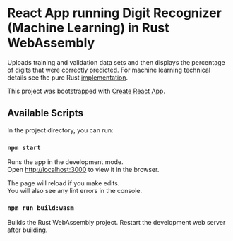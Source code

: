 # React App running Digit Recognizer (Machine Learning) in Rust WebAssembly

Uploads training and validation data sets and then displays the percentage of digits that were correctly predicted. For machine learning technical details see the pure Rust [implementation].

This project was bootstrapped with [Create React App](https://github.com/facebook/create-react-app).

## Available Scripts

In the project directory, you can run:

### `npm start`

Runs the app in the development mode.\
Open [http://localhost:3000](http://localhost:3000) to view it in the browser.

The page will reload if you make edits.\
You will also see any lint errors in the console.

### `npm run build:wasm`

Builds the Rust WebAssembly project. Restart the development web server after building.

[implementation]: <https://github.com/kevinmcfarlane/rust-digit-recognizer>